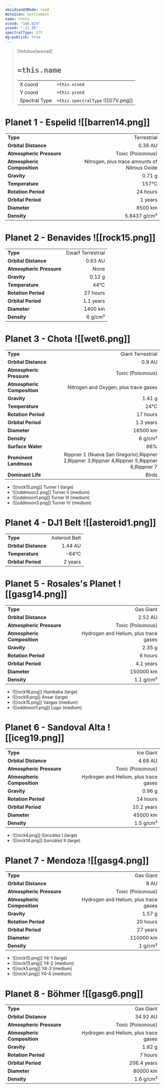 ```yaml
---
obsidianUIMode: read
NoteIcon: Settlement
name: Chota
xcood: "186.624"
ycood: "-21.95"
spectralType: G7V
dg-publish: true
---
```

> [!infobox|wsmall]
> # `=this.name`
> | | |
> | - | - |
> | X coord | `=this.xcood` |
> | Y coord| `=this.ycood` |
> | Spectral Type | `=this.spectralType` ![[G7V.png]] |

# Planet 1 - Espelid ![[barren14.png]]
|                             |                           |
| --------------------------- | -------------------------:|
| **Type**                    |             Terrestrial |
| **Orbital Distance**        |   0.36 AU |
| **Atmospheric Pressure**    |       Toxic (Poisonous) |
| **Atmospheric Composition** |      Nitrogen, plus trace amounts of Nitrous Oxide |
| **Gravity**                 |        0.71 g |
| **Temperature**             |    157°C |
| **Rotation Period**         |  24 hours |
| **Orbital Period** | 1 years |
| **Diameter**                |      8500 km | 
| **Density**                 |    5.8437 g/cm³ |





# Planet 2 - Benavides ![[rock15.png]]
|                             |                           |
| --------------------------- | -------------------------:|
| **Type**                    |             Dwarf Terrestrial |
| **Orbital Distance**        |   0.63 AU |
| **Atmospheric Pressure**    |       None |
| **Gravity**                 |        0.12 g |
| **Temperature**             |    44°C |
| **Rotation Period**         |  27 hours |
| **Orbital Period** | 1.1 years |
| **Diameter**                |      1400 km | 
| **Density**                 |    6 g/cm³ |





# Planet 3 - Chota ![[wet6.png]]
|                             |                           |
| --------------------------- | -------------------------:|
| **Type**                    |             Giant Terrestrial |
| **Orbital Distance**        |   0.9 AU |
| **Atmospheric Pressure**    |       Toxic (Poisonous) |
| **Atmospheric Composition** |      Nitrogen and Oxygen, plus trace gases |
| **Gravity**                 |        1.41 g |
| **Temperature**             |    24°C |
| **Rotation Period**         |  17 hours |
| **Orbital Period** | 1.3 years |
| **Diameter**                |      16500 km | 
| **Density**                 |    6 g/cm³ |
| **Surface Water**           |           86% | 
| **Prominent Landmass**      |         Rippner 1 (Nueva San Gregorio),Rippner 2,Rippner 3,Rippner 4,Rippner 5,Rippner 6,Rippner 7 | 
| **Dominant Life**           |         Birds |



- ![[rock15.png]] Turner I (large)
- ![[oddmoon2.png]] Turner II (medium)
- ![[oddmoon1.png]] Turner III (medium)
- ![[oddmoon3.png]] Turner IV (medium)


# Planet 4 - DJ1 Belt ![[asteroid1.png]]
|                             |                           |
| --------------------------- | -------------------------:|
| **Type**                    |             Asteroid Belt |
| **Orbital Distance**        |   1.44 AU |
| **Temperature**             |    -64°C |
| **Orbital Period** | 2 years |





# Planet 5 - Rosales's Planet ![[gasg14.png]]
|                             |                           |
| --------------------------- | -------------------------:|
| **Type**                    |             Gas Giant |
| **Orbital Distance**        |   2.52 AU |
| **Atmospheric Pressure**    |       Toxic (Poisonous) |
| **Atmospheric Composition** |      Hydrogen and Helium, plus trace gases |
| **Gravity**                 |        2.35 g |
| **Rotation Period**         |  6 hours |
| **Orbital Period** | 4.1 years |
| **Diameter**                |      150000 km | 
| **Density**                 |    1.1 g/cm³ |



- ![[rock16.png]] Humbaba (large)
- ![[rock9.png]] Ansar (large)
- ![[rock15.png]] Vargas (medium)
- ![[oddmoon1.png]] Lugo (medium)


# Planet 6 - Sandoval Alta ![[iceg19.png]]
|                             |                           |
| --------------------------- | -------------------------:|
| **Type**                    |             Ice Giant |
| **Orbital Distance**        |   4.68 AU |
| **Atmospheric Pressure**    |       Toxic (Poisonous) |
| **Atmospheric Composition** |      Hydrogen and Helium, plus trace gases |
| **Gravity**                 |        0.96 g |
| **Rotation Period**         |  14 hours |
| **Orbital Period** | 10.2 years |
| **Diameter**                |      45000 km | 
| **Density**                 |    1.5 g/cm³ |



- ![[rock4.png]] González I (large)
- ![[rock14.png]] González II (large)


# Planet 7 - Mendoza ![[gasg4.png]]
|                             |                           |
| --------------------------- | -------------------------:|
| **Type**                    |             Gas Giant |
| **Orbital Distance**        |   9 AU |
| **Atmospheric Pressure**    |       Toxic (Poisonous) |
| **Atmospheric Composition** |      Hydrogen and Helium, plus trace gases |
| **Gravity**                 |        1.57 g |
| **Rotation Period**         |  20 hours |
| **Orbital Period** | 27 years |
| **Diameter**                |      110000 km | 
| **Density**                 |    1 g/cm³ |



- ![[rock10.png]] Y4-1 (large)
- ![[rock13.png]] Y4-2 (medium)
- ![[rock5.png]] Y4-3 (medium)
- ![[rock1.png]] Y4-4 (medium)


# Planet 8 - Böhmer ![[gasg6.png]]
|                             |                           |
| --------------------------- | -------------------------:|
| **Type**                    |             Gas Giant |
| **Orbital Distance**        |   34.92 AU |
| **Atmospheric Pressure**    |       Toxic (Poisonous) |
| **Atmospheric Composition** |      Hydrogen and Helium, plus trace gases |
| **Gravity**                 |        1.82 g |
| **Rotation Period**         |  7 hours |
| **Orbital Period** | 206.4 years |
| **Diameter**                |      80000 km | 
| **Density**                 |    1.6 g/cm³ |





